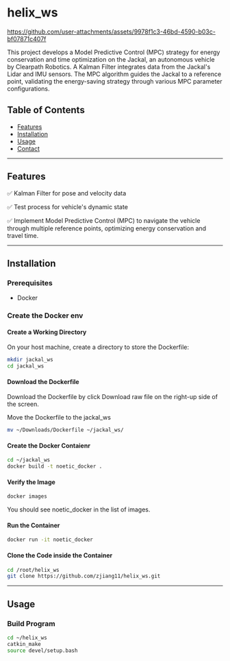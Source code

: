# helix_ws



https://github.com/user-attachments/assets/9978f1c3-46bd-4590-b03c-bf07871c407f

This project develops a Model Predictive Control (MPC) strategy for energy conservation and time optimization on the Jackal, an autonomous vehicle by Clearpath Robotics. A Kalman Filter integrates data from the Jackal's Lidar and IMU sensors. The MPC algorithm guides the Jackal to a reference point, validating the energy-saving strategy through various MPC parameter configurations.

## Table of Contents

- [Features](#features)
- [Installation](#installation)
- [Usage](#usage)
- [Contact](#contact)

---

## Features

✅ Kalman Filter for pose and velocity data

✅ Test process for vehicle's dynamic state

✅ Implement Model Predictive Control (MPC) to navigate the vehicle through multiple reference points, optimizing energy conservation and travel time.

---

## Installation

### Prerequisites

- Docker

### Create the Docker env

#### Create a Working Directory

On your host machine, create a directory to store the Dockerfile:

```bash
mkdir jackal_ws
cd jackal_ws
```

#### Download the Dockerfile

Download the Dockerfile by click Download raw file on the right-up side of the screen.

Move the Dockerfile to the jackal_ws

```bash
mv ~/Downloads/Dockerfile ~/jackal_ws/
```

#### Create the Docker Contaienr

```bash
cd ~/jackal_ws
docker build -t noetic_docker .
```

#### Verify the Image

```bash
docker images
```

You should see noetic_docker in the list of images.

#### Run the Container

```bash
docker run -it noetic_docker
```

#### Clone the Code inside the Container

```bash
cd /root/helix_ws
git clone https://github.com/zjiang11/helix_ws.git
```


---

## Usage

### Build Program

```bash
cd ~/helix_ws
catkin_make
source devel/setup.bash
```

